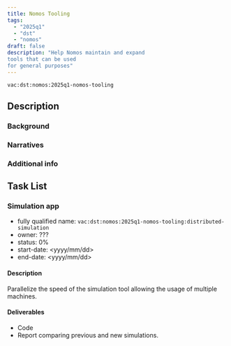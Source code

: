 ```yaml
---
title: Nomos Tooling
tags:
  - "2025q1"
  - "dst"
  - "nomos"
draft: false
description: "Help Nomos maintain and expand
tools that can be used
for general purposes"
---
```


`vac:dst:nomos:2025q1-nomos-tooling`

## Description

### Background

### Narratives

### Additional info

## Task List

### Simulation app

* fully qualified name: `vac:dst:nomos:2025q1-nomos-tooling:distributed-simulation`
* owner: ???
* status: 0%
* start-date: <yyyy/mm/dd>
* end-date: <yyyy/mm/dd>

#### Description

Parallelize the speed of the simulation tool
allowing the usage of multiple machines.

#### Deliverables
* Code
* Report comparing previous and new simulations.